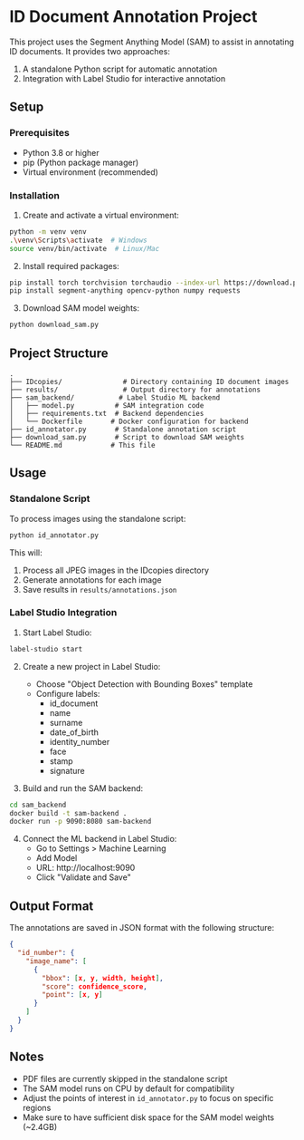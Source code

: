 # ID Document Annotation Project

This project uses the Segment Anything Model (SAM) to assist in annotating ID documents. It provides two approaches:
1. A standalone Python script for automatic annotation
2. Integration with Label Studio for interactive annotation

## Setup

### Prerequisites
- Python 3.8 or higher
- pip (Python package manager)
- Virtual environment (recommended)

### Installation

1. Create and activate a virtual environment:
```bash
python -m venv venv
.\venv\Scripts\activate  # Windows
source venv/bin/activate  # Linux/Mac
```

2. Install required packages:
```bash
pip install torch torchvision torchaudio --index-url https://download.pytorch.org/whl/cpu
pip install segment-anything opencv-python numpy requests
```

3. Download SAM model weights:
```bash
python download_sam.py
```

## Project Structure

```
.
├── IDcopies/               # Directory containing ID document images
├── results/                # Output directory for annotations
├── sam_backend/           # Label Studio ML backend
│   ├── model.py          # SAM integration code
│   ├── requirements.txt  # Backend dependencies
│   └── Dockerfile       # Docker configuration for backend
├── id_annotator.py       # Standalone annotation script
├── download_sam.py       # Script to download SAM weights
└── README.md            # This file
```

## Usage

### Standalone Script
To process images using the standalone script:
```bash
python id_annotator.py
```
This will:
1. Process all JPEG images in the IDcopies directory
2. Generate annotations for each image
3. Save results in `results/annotations.json`

### Label Studio Integration

1. Start Label Studio:
```bash
label-studio start
```

2. Create a new project in Label Studio:
   - Choose "Object Detection with Bounding Boxes" template
   - Configure labels:
     - id_document
     - name
     - surname
     - date_of_birth
     - identity_number
     - face
     - stamp
     - signature

3. Build and run the SAM backend:
```bash
cd sam_backend
docker build -t sam-backend .
docker run -p 9090:8080 sam-backend
```

4. Connect the ML backend in Label Studio:
   - Go to Settings > Machine Learning
   - Add Model
   - URL: http://localhost:9090
   - Click "Validate and Save"

## Output Format

The annotations are saved in JSON format with the following structure:
```json
{
  "id_number": {
    "image_name": [
      {
        "bbox": [x, y, width, height],
        "score": confidence_score,
        "point": [x, y]
      }
    ]
  }
}
```

## Notes
- PDF files are currently skipped in the standalone script
- The SAM model runs on CPU by default for compatibility
- Adjust the points of interest in `id_annotator.py` to focus on specific regions
- Make sure to have sufficient disk space for the SAM model weights (~2.4GB)